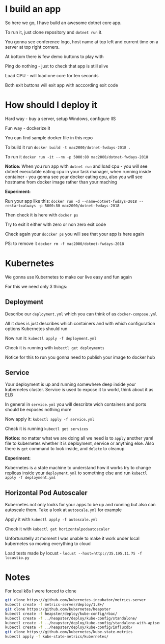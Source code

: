 # I build an app

So here we go, I have build an awesome dotnet core app.

To run it, just clone repository and `dotnet run` it.

You gonna see conference logo, host name at top left and current time on a server at top right corners.

At bottom there is few demo buttons to play with

Ping do nothing - just to check that app is still alive

Load CPU - will load one core for ten seconds

Both exit buttons will exit app with acccording exit code

# How should I deploy it

Hard way - buy a server, setup Windows, configure IIS

Fun way - dockerize it

You can find sample docker file in this repo

To build it run `docker build -t mac2000/dotnet-fwdays-2018 .`

To run it `docker run -it --rm -p 5000:80 mac2000/dotnet-fwdays-2018`

**Notice:** When you run app with `dotnet run` and load cpu - you will see dotnet executable eating cpu in your task manager, when running inside container - you gonna see your docker eating cpu, also you will see hostname from docker image rather than your maching

**Experiment:**

Run your app like this: `docker run -d --name=dotnet-fwdays-2018 --restart=always -p 5000:80 mac2000/dotnet-fwdays-2018`

Then check it is here with `docker ps`

Try to exit it either with zero or non zero exit code

Check again your `doccker ps` you will see that your app is here again

PS: to remove it `docker rm -f mac2000/dotnet-fwdays-2018`

# Kubernetes

We gonna use Kubernetes to make our live easy and fun again

For this we need only 3 things:

## Deployment

Describe our `deployment.yml` which you can think of as `docker-compose.yml`

All it does is just describes which containers and with which configuration options Kubernetes should run

Now run it: `kubectl apply -f deployment.yml`

Check it is running with `kubectl get deployments`

Notice for this to run you gonna need to publish your image to docker hub

## Service

Your deployment is up and running somewhere deep inside your kubernetes cluster. Service is used to expose it to world, think about it as ELB

In general in `service.yml` you will describte wich containers and ports should be exposes nothing more

Now apply it: `kubectl apply -f service.yml`

Check it is running `kubectl get services`

**Notice:** no matter what we are doing all we need is to `apply` another yaml file to kubernetes whether it is deployment, service or anything else. Also there is `get` command to look inside, and `delete` to cleanup

**Experiment:**

Kubernetes is a state machine to understand how it works try to change replicas inside your `deployment.yml` to something else and run `kubectl apply -f deployment.yml`

## Horizontal Pod Autoscaler

Kubernetes not only looks for your apps to be up and running but also can autoscale them. Take a look at `autoscale.yml` for example

Apply it with `kubectl apply -f autoscale.yml`

Check it with `kubectl get horizontalpodautoscaler`

Unfortunatelly at moment I was unable to make it work under local kubernetes so moving everything to cloud

Load tests made by locust - `locust --host=http://35.195.11.75 -f locustio.py`

# Notes

For local k8s I were forced to clone

```sh
git clone https://github.com/kubernetes-incubator/metrics-server
kubectl create -f metrics-server/deploy/1.8+/
git clone https://github.com/kubernetes/heapster
kubectl create -f heapster/deploy/kube-config/rbac/
kubectl create -f ../heapster/deploy/kube-config/standalone/
kubectl create -f ../heapster/deploy/kube-config/standalone-with-apiserver/
kubectl create -f ../heapster/deploy/kube-config/influxdb/
git clone https://github.com/kubernetes/kube-state-metrics
kubectl apply -f kube-state-metrics/kubernetes/
```
